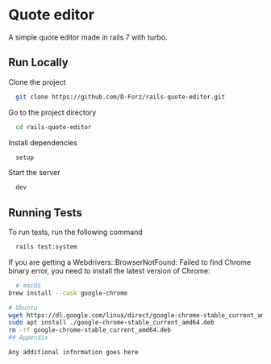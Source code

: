 # Quote editor
A simple quote editor made in rails 7 with turbo. 




## Run Locally

Clone the project

```bash
  git clone https://github.com/D-Forz/rails-quote-editor.git
```

Go to the project directory

```bash
  cd rails-quote-editor
```

Install dependencies

```bash
  setup
```

Start the server

```bash
  dev
```


## Running Tests

To run tests, run the following command

```bash
  rails test:system
```
 If you are getting a Webdrivers::BrowserNotFound: Failed to find Chrome binary error, you need to install the latest version of Chrome:


```bash
  # macOS
brew install --cask google-chrome

# Ubuntu
wget https://dl.google.com/linux/direct/google-chrome-stable_current_amd64.deb
sudo apt install ./google-chrome-stable_current_amd64.deb
rm -rf google-chrome-stable_current_amd64.deb
## Appendix

Any additional information goes here

